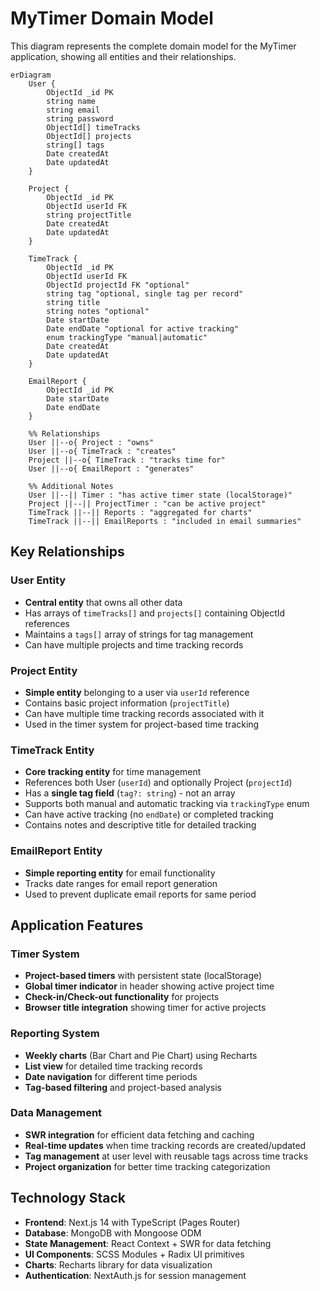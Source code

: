 # MyTimer Domain Model

This diagram represents the complete domain model for the MyTimer application, showing all entities and their relationships.

```mermaid
erDiagram
    User {
        ObjectId _id PK
        string name
        string email
        string password
        ObjectId[] timeTracks
        ObjectId[] projects
        string[] tags
        Date createdAt
        Date updatedAt
    }
    
    Project {
        ObjectId _id PK
        ObjectId userId FK
        string projectTitle
        Date createdAt
        Date updatedAt
    }
    
    TimeTrack {
        ObjectId _id PK
        ObjectId userId FK
        ObjectId projectId FK "optional"
        string tag "optional, single tag per record"
        string title
        string notes "optional"
        Date startDate
        Date endDate "optional for active tracking"
        enum trackingType "manual|automatic"
        Date createdAt
        Date updatedAt
    }
    
    EmailReport {
        ObjectId _id PK
        Date startDate
        Date endDate
    }
    
    %% Relationships
    User ||--o{ Project : "owns"
    User ||--o{ TimeTrack : "creates"
    Project ||--o{ TimeTrack : "tracks time for"
    User ||--o{ EmailReport : "generates"
    
    %% Additional Notes
    User ||--|| Timer : "has active timer state (localStorage)"
    Project ||--|| ProjectTimer : "can be active project"
    TimeTrack ||--|| Reports : "aggregated for charts"
    TimeTrack ||--|| EmailReports : "included in email summaries"
```

## Key Relationships

### User Entity
- **Central entity** that owns all other data
- Has arrays of `timeTracks[]` and `projects[]` containing ObjectId references
- Maintains a `tags[]` array of strings for tag management
- Can have multiple projects and time tracking records

### Project Entity
- **Simple entity** belonging to a user via `userId` reference
- Contains basic project information (`projectTitle`)
- Can have multiple time tracking records associated with it
- Used in the timer system for project-based time tracking

### TimeTrack Entity
- **Core tracking entity** for time management
- References both User (`userId`) and optionally Project (`projectId`)
- Has a **single tag field** (`tag?: string`) - not an array
- Supports both manual and automatic tracking via `trackingType` enum
- Can have active tracking (no `endDate`) or completed tracking
- Contains notes and descriptive title for detailed tracking

### EmailReport Entity
- **Simple reporting entity** for email functionality
- Tracks date ranges for email report generation
- Used to prevent duplicate email reports for same period

## Application Features

### Timer System
- **Project-based timers** with persistent state (localStorage)
- **Global timer indicator** in header showing active project time
- **Check-in/Check-out functionality** for projects
- **Browser title integration** showing timer for active projects

### Reporting System
- **Weekly charts** (Bar Chart and Pie Chart) using Recharts
- **List view** for detailed time tracking records
- **Date navigation** for different time periods
- **Tag-based filtering** and project-based analysis

### Data Management
- **SWR integration** for efficient data fetching and caching
- **Real-time updates** when time tracking records are created/updated
- **Tag management** at user level with reusable tags across time tracks
- **Project organization** for better time tracking categorization

## Technology Stack
- **Frontend**: Next.js 14 with TypeScript (Pages Router)
- **Database**: MongoDB with Mongoose ODM
- **State Management**: React Context + SWR for data fetching
- **UI Components**: SCSS Modules + Radix UI primitives
- **Charts**: Recharts library for data visualization
- **Authentication**: NextAuth.js for session management